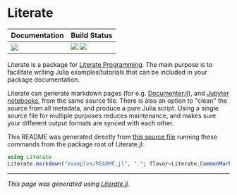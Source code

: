 # Literate

| **Documentation**         | **Build Status**                                                      |
|:------------------------- |:--------------------------------------------------------------------- |
| [![][docs-img]][docs-url] | [![][gh-actions-img]][gh-actions-url] [![][codecov-img]][codecov-url] |

Literate is a package for [Literate Programming](https://en.wikipedia.org/wiki/Literate_programming).
The main purpose is to facilitate writing Julia examples/tutorials that can be included in
your package documentation.

Literate can generate markdown pages
(for e.g. [Documenter.jl](https://github.com/JuliaDocs/Documenter.jl)), and
[Jupyter notebooks](http://jupyter.org/), from the same source file. There is also
an option to "clean" the source from all metadata, and produce a pure Julia script.
Using a single source file for multiple purposes reduces maintenance, and makes sure
your different output formats are synced with each other.

This README was generated directly from
[this source file](https://github.com/fredrikekre/Literate.jl/blob/master/examples/README.jl)
running these commands from the package root of Literate.jl:

````julia
using Literate
Literate.markdown("examples/README.jl", "."; flavor=Literate.CommonMarkFlavor())
````

[docs-img]: https://img.shields.io/badge/docs-latest%20release-blue.svg
[docs-url]: https://fredrikekre.github.io/Literate.jl/

[gh-actions-img]: https://github.com/fredrikekre/Literate.jl/workflows/CI/badge.svg
[gh-actions-url]: https://github.com/fredrikekre/Literate.jl/actions?query=workflow%3ACI

[codecov-img]: https://codecov.io/gh/fredrikekre/Literate.jl/branch/master/graph/badge.svg
[codecov-url]: https://codecov.io/gh/fredrikekre/Literate.jl

---

*This page was generated using [Literate.jl](https://github.com/fredrikekre/Literate.jl).*

